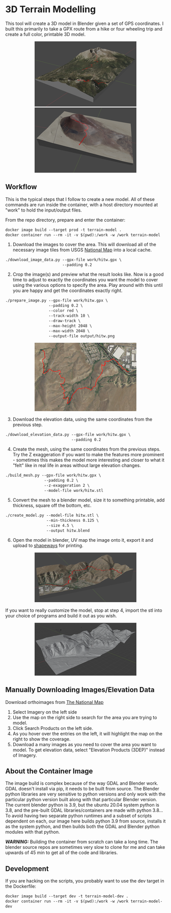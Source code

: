 # 3D Terrain Modelling
This tool will create a 3D model in Blender given a set of GPS coordinates. I built this primarily to take a GPX route from a hike or four wheeling trip and create a full color, printable 3D model.
<p align="center">
<img src="example_blender1.png" alt="blender example 1"/>  <img src="example_blender2.png"  alt="blender example 2"/>
</p>

## Workflow
This is the typical steps that I follow to create a new model.  All of these commands are run inside the container, with a host directory mounted at "work" to hold the input/output files.

From the repo directory, prepare and enter the container:
```
docker image build --target prod -t terrain-model .
docker container run --rm -it -v $(pwd):/work -w /work terrain-model
```

1. Download the images to cover the area. This will download all of the necessary image tiles from USGS [National Map](https://apps.nationalmap.gov/downloader) into a local cache.
```
./download_image_data.py --gpx-file work/hitw.gpx \
                         --padding 0.2
```
2. Crop the image(s) and preview what the result looks like. Now is a good time to adjust to exactly the coordinates you want the model to cover using the various options to specify the area. Play around with this until you are happy and get the coordinates exactly right.
```
./prepare_image.py --gpx-file work/hitw.gpx \
                   --padding 0.2 \
                   --color red \
                   --track-width 10 \
                   --draw-track \
                   --max-height 2048 \
                   --max-width 2048 \
                   --output-file output/hitw.png
```
<p align="center"><img src="example_image.png" alt="example image"/></p>

3. Download the elevation data, using the same coordinates from the previous step.
```
./download_elevation_data.py --gpx-file work/hitw.gpx \
                             --padding 0.2
```
4. Create the mesh, using the same coordinates from the previous steps. Try the Z exaggeration if you want to make the features more prominent - sometimes this makes the model more interesting and closer to what it "felt" like in real life in areas without large elevation changes.
```
./build_mesh.py --gpx-file work/hitw.gpx \
                 --padding 0.2 \
                 --z-exaggeration 2 \
                 --model-file work/hitw.stl
```
5. Convert the mesh to a blender model, size it to something printable, add thickness, square off the bottom, etc.
```
./create_model.py --model-file hitw.stl \
                  --min-thickness 0.125 \
                  --size 4.5 \
                  --output hitw.blend
```

6. Open the model in blender, UV map the image onto it, export it and upload to [shapeways](https://www.shapeways.com) for printing.
<p align="center"><img src="example_blender3.png" alt="example image"/></p>

If you want to really customize the model, stop at step 4, import the stl into your choice of programs and build it out as you wish.
<p align="center"><img src="example_mesh.png" alt="example image"/></p>


## Manually Downloading Images/Elevation Data
Download orthoimages from [The National Map](https://apps.nationalmap.gov/downloader)  
1. Select Imagery on the left side
2. Use the map on the right side to search for the area you are trying to model.
3. Click Search Products on the left side.
4. As you hover over the entries on the left, it will highlight the map on the right to show the coverage.
4. Download a many images as you need to cover the area you want to model.
To get elevation data, select "Elevation Products (3DEP)" instead of Imagery.

## About the Container Image
The image build is complex because of the way GDAL and Blender work. GDAL doesn't install via pip, it needs to be built from source. The Blender python libraries are very sensitive to python versions and only work with the particular python version built along with that particular Blender version. The current blender python is 3.9, but the ubuntu 20.04 system python is 3.8, and the pre-built GDAL libraries/containers are made with python 3.8... To avoid having two separate python runtimes and a subset of scripts dependent on each, our image here builds python 3.9 from source, installs it as the system python, and then builds both the GDAL and Blender python modules with that python.

***WARNING:*** Building the container from scratch can take a long time. The blender source repos are sometimes very slow to clone for me and can take upwards of 45 min to get all of the code and libraries.

## Development
If you are hacking on the scripts, you probably want to use the dev target in the Dockerfile:
```
docker image build --target dev -t terrain-model-dev .
docker container run --rm -it -v $(pwd):/work -w /work terrain-model-dev
```
